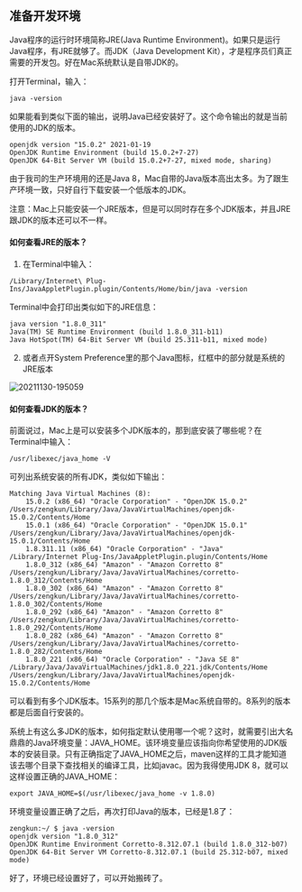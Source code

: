 ## 准备开发环境

Java程序的运行时环境简称JRE(Java Runtime Environment)。如果只是运行Java程序，有JRE就够了。而JDK（Java Development Kit），才是程序员们真正需要的开发包。好在Mac系统默认是自带JDK的。

打开Terminal，输入：

```console
java -version
```

如果能看到类似下面的输出，说明Java已经安装好了。这个命令输出的就是当前使用的JDK的版本。

```console
openjdk version "15.0.2" 2021-01-19
OpenJDK Runtime Environment (build 15.0.2+7-27)
OpenJDK 64-Bit Server VM (build 15.0.2+7-27, mixed mode, sharing)
```

由于我司的生产环境用的还是Java 8，Mac自带的Java版本高出太多。为了跟生产环境一致，只好自行下载安装一个低版本的JDK。

注意：Mac上只能安装一个JRE版本，但是可以同时存在多个JDK版本，并且JRE跟JDK的版本还可以不一样。

#### 如何查看JRE的版本？

1. 在Terminal中输入：

```console
/Library/Internet\ Plug-Ins/JavaAppletPlugin.plugin/Contents/Home/bin/java -version
```

Terminal中会打印出类似如下的JRE信息：

```console
java version "1.8.0_311"
Java(TM) SE Runtime Environment (build 1.8.0_311-b11)
Java HotSpot(TM) 64-Bit Server VM (build 25.311-b11, mixed mode)
```

2. 或者点开System Preference里的那个Java图标，红框中的部分就是系统的JRE版本

![20211130-195059](https://user-images.githubusercontent.com/1425708/144066577-896e2a95-f49d-4f0d-a483-bbd28ab17e66.png)


#### 如何查看JDK的版本？

前面说过，Mac上是可以安装多个JDK版本的，那到底安装了哪些呢？在Terminal中输入：

```console
/usr/libexec/java_home -V
```

可列出系统安装的所有JDK，类似如下输出：

```console
Matching Java Virtual Machines (8):
    15.0.2 (x86_64) "Oracle Corporation" - "OpenJDK 15.0.2" /Users/zengkun/Library/Java/JavaVirtualMachines/openjdk-15.0.2/Contents/Home
    15.0.1 (x86_64) "Oracle Corporation" - "OpenJDK 15.0.1" /Users/zengkun/Library/Java/JavaVirtualMachines/openjdk-15.0.1/Contents/Home
    1.8.311.11 (x86_64) "Oracle Corporation" - "Java" /Library/Internet Plug-Ins/JavaAppletPlugin.plugin/Contents/Home
    1.8.0_312 (x86_64) "Amazon" - "Amazon Corretto 8" /Users/zengkun/Library/Java/JavaVirtualMachines/corretto-1.8.0_312/Contents/Home
    1.8.0_302 (x86_64) "Amazon" - "Amazon Corretto 8" /Users/zengkun/Library/Java/JavaVirtualMachines/corretto-1.8.0_302/Contents/Home
    1.8.0_292 (x86_64) "Amazon" - "Amazon Corretto 8" /Users/zengkun/Library/Java/JavaVirtualMachines/corretto-1.8.0_292/Contents/Home
    1.8.0_282 (x86_64) "Amazon" - "Amazon Corretto 8" /Users/zengkun/Library/Java/JavaVirtualMachines/corretto-1.8.0_282/Contents/Home
    1.8.0_221 (x86_64) "Oracle Corporation" - "Java SE 8" /Library/Java/JavaVirtualMachines/jdk1.8.0_221.jdk/Contents/Home
/Users/zengkun/Library/Java/JavaVirtualMachines/openjdk-15.0.2/Contents/Home
```

可以看到有多个JDK版本。15系列的那几个版本是Mac系统自带的。8系列的版本都是后面自行安装的。

系统上有这么多JDK的版本，如何指定默认使用哪一个呢？这时，就需要引出大名鼎鼎的Java环境变量：JAVA_HOME。该环境变量应该指向你希望使用的JDK版本的安装目录。只有正确指定了JAVA_HOME之后，maven这样的工具才能知道该去哪个目录下查找相关的编译工具，比如javac。因为我得使用JDK 8，就可以这样设置正确的JAVA_HOME：

```console
export JAVA_HOME=$(/usr/libexec/java_home -v 1.8.0)
```

环境变量设置正确了之后，再次打印Java的版本，已经是1.8了：

```console
zengkun:~/ $ java -version
openjdk version "1.8.0_312"
OpenJDK Runtime Environment Corretto-8.312.07.1 (build 1.8.0_312-b07)
OpenJDK 64-Bit Server VM Corretto-8.312.07.1 (build 25.312-b07, mixed mode)
```

好了，环境已经设置好了，可以开始搬砖了。